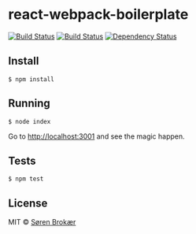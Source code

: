 # react-webpack-boilerplate

[![Build Status](http://img.shields.io/travis/srn/react-webpack-boilerplate.svg?style=flat-square)](https://travis-ci.org/srn/react-webpack-boilerplate) [![Build Status](http://img.shields.io/coveralls/srn/react-webpack-boilerplate.svg?style=flat-square)](https://coveralls.io/r/srn/react-webpack-boilerplate) [![Dependency Status](http://img.shields.io/gemnasium/srn/react-webpack-boilerplate.svg?style=flat-square)](https://gemnasium.com/srn/react-webpack-boilerplate)

## Install

`$ npm install`

## Running

`$ node index`

Go to [http://localhost:3001](http://localhost:3001) and see the magic happen.

## Tests

`$ npm test`

## License

MIT © [Søren Brokær](http://srn.io)